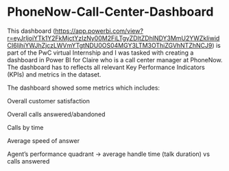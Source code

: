 # PhoneNow-Call-Center-Dashboard

This dashboard (https://app.powerbi.com/view?r=eyJrIjoiYTk1Y2FkMjctYzIzNy00M2FiLTgyZDItZDhlNDY3MmU2YWZkIiwidCI6IjhiYWJhZjczLWVmYTgtNDU0OS04MGY3LTM3OThiZGVhNTZhNCJ9) is part of the PwC virtual Internship and I was tasked with creating a dashboard in Power BI for Claire who is a call center manager at PhoneNow. The dashboard has to reflects all relevant Key Performance Indicators (KPIs) and metrics in the dataset.

The dashboard showed some metrics which includes:

Overall customer satisfaction

Overall calls answered/abandoned

Calls by time

Average speed of answer

Agent’s performance quadrant -> average handle time (talk duration) vs calls answered
